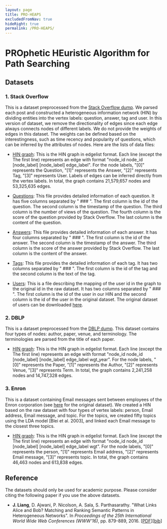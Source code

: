 ```yaml
---
layout: page
title: PRO-HEAPS
excludedFromNav: true
hideRight: true
permalink: /PRO-HEAPS/
---
```

# PROphetic HEuristic Algorithm for Path Searching

## Datasets
### 1. Stack Overflow
This is a dataset preprocessed from the [Stack Overflow dump](https://archive.org/details/stackexchange). 
We parsed each post and constructed a heterogeneous information network (HIN) by dividing entities into the vertex labels: question, answer, tag and user. 
In this version of dataset, we remove the directionality of edges since each edge always connects nodes of different labels. 
We do not provide the weights of edges in this dataset. The weights can be defined based on the interestingness, such as time recency and popularity of questions, 
which can be inferred by the attributes of nodes. Here are the lists of data files:

* [HIN graph](http://13.59.31.188/SOF/SOF_HIN.edgelist.gz): This is the HIN graph in edgelist format. Each line (except the The first line) represents an edge with format "node_id node_id \[node_label\] \[node_label\] edge_label". For the node labels, "[0]" represents the Question, "[1]" represents the Answer, "[2]" represents Tag, "[3]" represents User. Labels of edges can be inferred directly from the vertex labels. In total, the graph contains 21,579,657 nodes and 53,325,635 edges.

* [Questions](https://drive.google.com/open?id=0B51ZquKpPTzMQ1JndlMtSUY3azg): This file provides detailed information of each question. It has five columns separated by " ### ". The first column is the id of the question. The second column is the timestamp of the question. The third column is the number of views of the question. The fourth column is the score of the question provided by Stack Overflow. The last column is the content of the question.

* [Answers](https://drive.google.com/open?id=0B51ZquKpPTzMQnU1MGN4cm1kSGs): This file provides detailed information of each answer. It has four columns separated by " ### ". The first column is the id of the answer. The second column is the timestamp of the answer. The third column is the score of the answer provided by Stack Overflow. The last column is the content of the answer.

* [Tags](http://13.59.31.188/SOF/Tag.new.gz): This file provides the detailed information of each tag. It has two columns separated by " ### ". The first column is the id of the tag and the second column is the text of the tag.

* [Users](http://13.59.31.188/SOF/User.new.gz): This is a file describing the mapping of the user id in the graph to the original id in the raw dataset. It has two columns separated by " ### ". The first column is the id of the user in our HIN and the second column is the id of the user in the original dataset. The original dataset of users can be downloaded [here](https://drive.google.com/open?id=0B51ZquKpPTzMMjA2cE16ZFV3Wjg).

### 2. DBLP
This is a dataset preprocessed from the [DBLP dump](http://dblp.uni-trier.de/xml/). This dataset contains four types of nodes: author, paper, venue, and terminology. The terminologies are parsed from the title of each paper.  
* [HIN graph](https://drive.google.com/file/d/0BxYPnHj3Q4pSOWJUUjdPMFRRMWs/view?usp=sharing): This is the HIN graph in edgelist format. Each line (except the The first line) represents an edge with format "node_id node_id \[node_label\] \[node_label\] edge_label wgt_year". 
For the node labels, "[0]" represents the Paper, "[1]" represents the Author, "[2]" represents Venue, "[3]" represents Term.
In total, the graph contains 2,241,258 nodes and 14,747,328 edges. 

### 3. Enron
This is a dataset containing Email messages sent between employees of the Enron
corporation (see [here](https://www.cs.cmu.edu/~./enron/) for the original dataset). 
We created a HIN based on the raw dataset with four types of vertex labels:
person, Email address, Email message, and topic. For the topics, we created fifty topics
using the LDA model [Blei et al. 2003], and linked each Email message to the closest three
topics.
* [HIN graph](https://drive.google.com/file/d/0BxYPnHj3Q4pSemluR0dTb1VfQ1U/view?usp=sharing): This is the HIN graph in edgelist format. Each line (except the The first line) represents an edge with format "node_id node_id \[node_label\] \[node_label\] edge_label wgt". For the node labels, "[0]" represents the person, "[1]" represents Email address, "[2]" represents Email message, "[3]" represents topic.
In total, the graph contains 46,463 nodes and 613,838 edges.

## Reference
The datasets should only be used for academic purpose. Please consider citing the following paper if you use the above datasets.

* **J. Liang**, D. Ajwani, P. Nicolson, A. Sala, S. Parthasarathy. "What Links Alice and Bob? Matching and Ranking Semantic Patterns in Heterogeneous Networks". In *Proceedings of the 25th International World Wide Web Conferences (WWW'16)*, pp. 879-889, 2016. \[[PDF](./publications/WWW16_PRO-HEAPS.pdf)\]\[[bib](publications/WWW16.txt)\]
